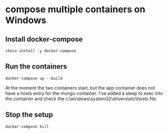 # compose multiple containers on Windows

## Install docker-compose

```
choco install -y docker-compose
```

## Run the containers

```
docker-compose up --build
```

At the moment the two containers start, but the app container does not have a hosts entry for the mongo container.
I've added a sleep to exec into the container and check the c:\windows\system32\drivers\etc\hosts file.

## Stop the setup

```
docker-compose kill
```
